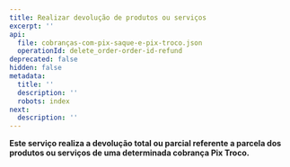```yaml
---
title: Realizar devolução de produtos ou serviços
excerpt: ''
api:
  file: cobranças-com-pix-saque-e-pix-troco.json
  operationId: delete_order-order-id-refund
deprecated: false
hidden: false
metadata:
  title: ''
  description: ''
  robots: index
next:
  description: ''
---
```

**Este serviço realiza a devolução total ou parcial referente a parcela dos produtos ou serviços de uma determinada cobrança Pix Troco.**
